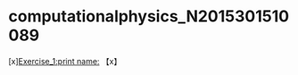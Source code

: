 # computationalphysics_N2015301510089
[x][Exercise_1:print name:](http://note.youdao.com/noteshare?id=0079d446483b70089378e4b885df4e2c)
【x】



    



